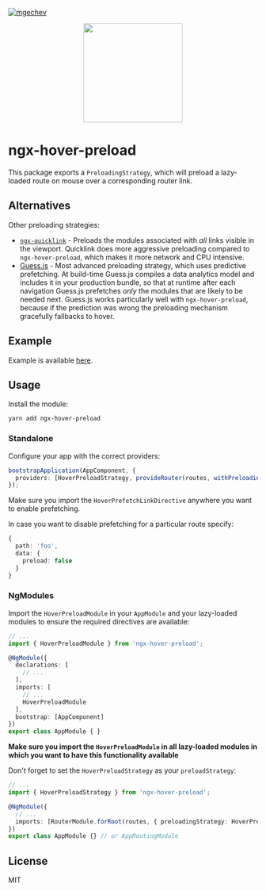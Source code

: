 [![mgechev](https://circleci.com/gh/mgechev/ngx-hover-preload.svg?style=svg)](https://app.circleci.com/pipelines/github/mgechev/ngx-hover-preload)

<p align="center">
   <img src="https://github.com/mgechev/ngx-hover-preload/blob/master/assets/ngx-hover-preload.png?raw=true" width="200px">
</div>

# ngx-hover-preload

This package exports a `PreloadingStrategy`, which will preload a lazy-loaded route on mouse over a corresponding router link.

## Alternatives

Other preloading strategies:
- [`ngx-quicklink`](https://github.com/mgechev/ngx-quicklink) - Preloads the modules associated with *all* links visible in the viewport. Quicklink does more aggressive preloading compared to `ngx-hover-preload`, which makes it more network and CPU intensive.
- [Guess.js](https://github.com/guess-js/guess) - Most advanced preloading strategy, which uses predictive prefetching. At build-time Guess.js compiles a data analytics model and includes it in your production bundle, so that at runtime after each navigation Guess.js prefetches *only* the modules that are likely to be needed next. Guess.js works particularly well with `ngx-hover-preload`, because if the prediction was wrong the preloading mechanism gracefully fallbacks to hover.

## Example

Example is available [here](https://github.com/mgechev/ngx-hover-preload/tree/master/src).

## Usage

Install the module:
```
yarn add ngx-hover-preload
```

### Standalone

Configure your app with the correct providers:

```ts
bootstrapApplication(AppComponent, {
  providers: [HoverPreloadStrategy, provideRouter(routes, withPreloading(HoverPreloadStrategy))]
});
```

Make sure you import the `HoverPrefetchLinkDirective` anywhere you want to enable prefetching.

In case you want to disable prefetching for a particular route specify:

```ts
{
  path: 'foo',
  data: {
    preload: false
  }
}
```

### NgModules

Import the `HoverPreloadModule`  in your `AppModule` and your lazy-loaded modules to ensure the required directives are available:

```ts
// ...
import { HoverPreloadModule } from 'ngx-hover-preload';

@NgModule({
  declarations: [
    // ...
  ],
  imports: [
    // ...
    HoverPreloadModule
  ],
  bootstrap: [AppComponent]
})
export class AppModule { }
```

**Make sure you import the `HoverPreloadModule` in all lazy-loaded modules in which you want to have this functionality available**

Don't forget to set the `HoverPreloadStrategy` as your `preloadStrategy`:

```ts
// ...
import { HoverPreloadStrategy } from 'ngx-hover-preload';

@NgModule({
  // ...
  imports: [RouterModule.forRoot(routes, { preloadingStrategy: HoverPreloadStrategy })],
})
export class AppModule {} // or AppRoutingModule
```

## License

MIT
